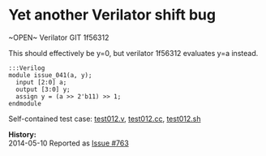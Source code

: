 
Yet another Verilator shift bug
===============================

~OPEN~ Verilator GIT 1f56312

This should effectively be y=0, but verilator 1f56312 evaluates y=a instead.

    :::Verilog
    module issue_041(a, y);
      input [2:0] a;
      output [3:0] y;
      assign y = (a >> 2'b11) >> 1;
    endmodule

Self-contained test case:
[test012.v](http://svn.clifford.at/handicraft/2014/verilatortest/test012.v),
[test012.cc](http://svn.clifford.at/handicraft/2014/verilatortest/test012.cc),
[test012.sh](http://svn.clifford.at/handicraft/2014/verilatortest/test012.sh)

**History:**  
2014-05-10 Reported as [Issue #763](http://www.veripool.org/issues/763-Verilator-Yet-another-Verilator-shift-bug)
